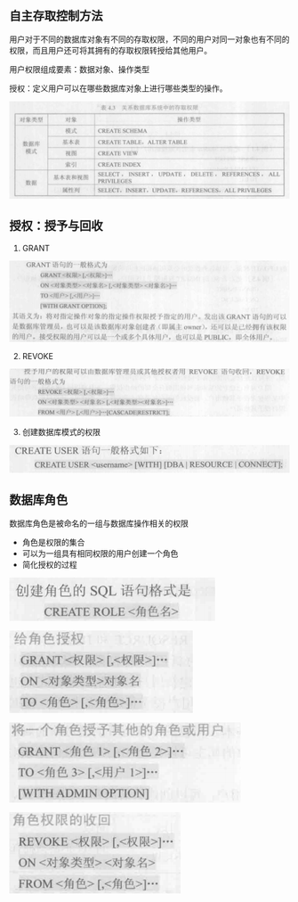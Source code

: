 ## 自主存取控制方法

用户对于不同的数据库对象有不同的存取权限，不同的用户对同一对象也有不同的权限，而且用户还可将其拥有的存取权限转授给其他用户。

用户权限组成要素：数据对象、操作类型

授权：定义用户可以在哪些数据库对象上进行哪些类型的操作。

![](2020-04-21-13-47-55.png)

## 授权：授予与回收

1. GRANT

![](2020-04-21-13-49-45.png)

2. REVOKE

![](2020-04-21-13-50-16.png)

3. 创建数据库模式的权限

![](2020-04-21-13-51-42.png)

## 数据库角色

数据库角色是被命名的一组与数据库操作相关的权限

- 角色是权限的集合
- 可以为一组具有相同权限的用户创建一个角色
- 简化授权的过程

![](2020-04-21-14-19-52.png)

![](2020-04-21-14-20-13.png)

![](2020-04-21-14-20-26.png)

![](2020-04-21-14-20-41.png)